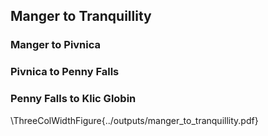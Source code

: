 ## Manger to Tranquillity

### Manger to Pivnica

### Pivnica to Penny Falls

### Penny Falls to Klic Globin

\ThreeColWidthFigure{../outputs/manger_to_tranquillity.pdf}
